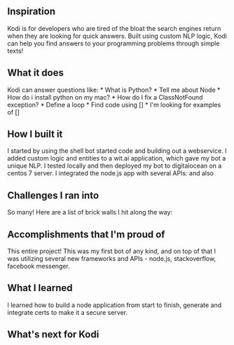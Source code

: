 ## Inspiration
Kodi is for developers who are tired of the bloat the search engines return when they are looking for quick answers. Built using custom NLP logic, Kodi can help you find answers to your programming problems through simple texts!
## What it does
Kodi can answer questions like:
       * What is Python?
       * Tell me about Node
       * How do i install python on my mac?
       * How do I fix a ClassNotFound exception?
       * Define a loop
        * Find code using []
        * I'm looking for examples of []
## How I built it
I started by using the shell bot started code and building out a webservice. I added custom logic and entities to a wit.ai application, which gave my bot a unique NLP. I tested locally and then deployed my bot to digitalocean on a centos 7 server. I integrated the node.js app with several APIs: and also

## Challenges I ran into
So many! Here are a list of brick walls I hit along the way:

## Accomplishments that I'm proud of
This entire project! This was my first bot of any kind, and on top of that I was utilizing several new frameworks and APIs - node.js, stackoverflow, facebook messenger. 

## What I learned
I learned how to build a node application from start to finish, generate and integrate certs to make it a secure server.

## What's next for Kodi

